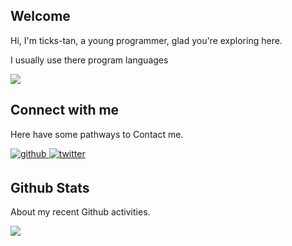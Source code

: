 

## Welcome  
Hi, I'm ticks-tan, a young programmer, glad you're exploring here. 

I usually use there program languages
    
<img src="https://github-readme-stats.vercel.app/api/top-langs/?username=ticks-tan&hide_border=true&layout=compact" align="center" />  
  
<br/>  

## Connect with me  

Here have some pathways to Contact me.

<a href="https://github.com/ticks-tan" target="_blank">
<img src=https://img.shields.io/badge/github-%2324292e.svg?&style=for-the-badge&logo=github&logoColor=white alt=github style="margin-bottom: 5px;" />
</a>
<a href="https://twitter.com/ppixiu07" target="_blank">
<img src=https://img.shields.io/badge/twitter-%2300acee.svg?&style=for-the-badge&logo=twitter&logoColor=white alt=twitter style="margin-bottom: 5px;" />
</a>  
 
<br/>  


## Github Stats  

About my recent Github activities.

<div align="center"><img src="https://github-readme-stats.vercel.app/api?username=ticks-tan&show_icons=true&count_private=true&hide_border=true" align="left" /></div>  

<br/>  
<br/>  
<br/>  
<br/>  
<br/>
